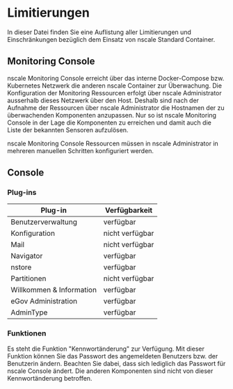 # Limitierungen

In dieser Datei finden Sie eine Auflistung aller Limitierungen und Einschränkungen bezüglich dem Einsatz von nscale Standard Container.

## Monitoring Console

nscale Monitoring Console erreicht über das interne Docker-Compose bzw. Kubernetes Netzwerk die anderen nscale Container zur Überwachung.
Die Konfiguration der Monitoring Ressourcen erfolgt über nscale Administrator ausserhalb dieses Netzwerk über den Host.
Deshalb sind nach der Aufnahme der Ressourcen über nscale Administrator die Hostnamen der zu überwachenden Komponenten anzupassen.
Nur so ist nscale Monitoring Console in der Lage die Komponenten zu erreichen und damit auch die Liste der bekannten Sensoren aufzulösen.

nscale Monitoring Console Ressourcen müssen in nscale Administrator in mehreren manuellen Schritten konfiguriert werden.

## Console

### Plug-ins

|Plug-in | Verfügbarkeit|
|---|---|
|Benutzerverwaltung |verfügbar|
|Konfiguration|nicht verfügbar|
|Mail|nicht verfügbar|
|Navigator|verfügbar|
|nstore|verfügbar|
|Partitionen|nicht verfügbar|
|Willkommen & Information|verfügbar|
|eGov Administration |verfügbar|
|AdminType|verfügbar|

### Funktionen

Es steht die Funktion "Kennwortänderung" zur Verfügung.
Mit dieser Funktion können Sie das Passwort des angemeldeten Benutzers bzw. der Benutzerin ändern.
Beachten Sie dabei, dass sich lediglich das Passwort für nscale Console ändert.
Die anderen Komponenten sind nicht von dieser Kennwortänderung betroffen.
